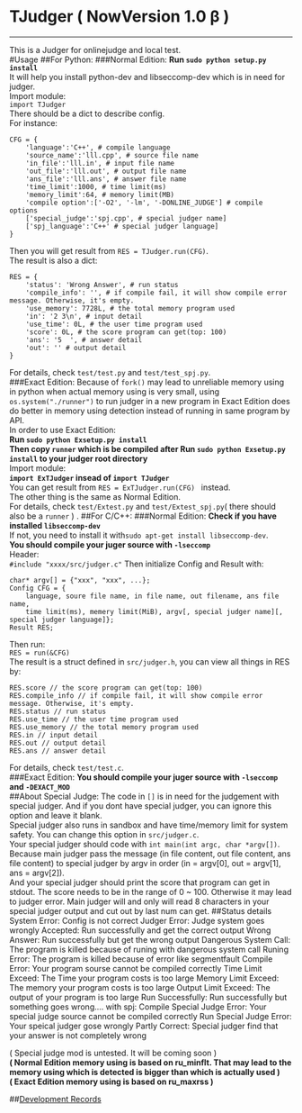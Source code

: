 # TJudger ( NowVersion 1.0 β )
---
This is a Judger for onlinejudge and local test.  
#Usage
##For Python:
###Normal Edition:
**Run ``sudo python setup.py install``**  
It will help you install python-dev and libseccomp-dev which is in need for judger.  
Import module:  
``import TJudger``  
There should be a dict to describe config.  
For instance:

	CFG = {
		'language':'C++', # compile language
		'source_name':'lll.cpp', # source file name
		'in_file':'lll.in', # input file name
		'out_file':'lll.out', # output file name
		'ans_file':'lll.ans', # answer file name
		'time_limit':1000, # time limit(ms)
		'memory_limit':64, # memory limit(MB)
		'compile option':['-O2', '-lm', '-DONLINE_JUDGE'] # compile options
		['special_judge':'spj.cpp', # special judger name]
		['spj_language':'C++' # special judger language]
	}
Then you will get result from ``RES = TJudger.run(CFG)``.  
The result is also a dict:

	RES = {
		'status': 'Wrong Answer', # run status
		'compile_info': '', # if compile fail, it will show compile error message. Otherwise, it's empty.
		'use_memory': 7728L, # the total memory program used
		'in': '2 3\n', # input detail
		'use_time': 0L, # the user time program used
		'score': 0L, # the score program can get(top: 100)
		'ans': '5  ', # answer detail
		'out': '' # output detail
	}

For details, check ``test/test.py`` and ``test/test_spj.py``.  
###Exact Edition:
Because of ``fork()`` may lead to unreliable memory using in python when actual memory using is very small, using ``os.system("./runner")`` to run judger in a new program in Exact Edition does do better in memory using detection instead of running in same program by API.  
In order to use Exact Edition:  
**Run ``sudo python Exsetup.py install``**  
**Then copy ``runner`` which is be compiled after Run ``sudo python Exsetup.py install`` to your judger root directory**  
Import module:  
**``import ExTJudger`` insead of ``import TJudger``**  
You can get result from ``RES = ExTJudger.run(CFG) `` instead.  
The other thing is the same as Normal Edition.  
For details, check ``test/Extest.py`` and ``test/Extest_spj.py``( there should also be a ``runner`` ) .
##For C/C++:
###Normal Edition:
**Check if you have installed ``libseccomp-dev``**  
If not, you need to install it with``sudo apt-get install libseccomp-dev``.  
**You should compile your juger source with ``-lseccomp``**  
Header:  
``#include "xxxx/src/judger.c"``
Then initialize Config and Result with:

	char* argv[] = {"xxx", "xxx", ...};
	Config CFG = {
		language, soure file name, in file name, out filename, ans file name, 
		time limit(ms), memery limit(MiB), argv[, special judger name][, special judger language]};
	Result RES;
Then run:  
``RES = run(&CFG)``  
The result is a struct defined in ``src/judger.h``, you can view all things in RES by:

	RES.score // the score program can get(top: 100)
	RES.compile_info // if compile fail, it will show compile error message. Otherwise, it's empty.
	RES.status // run status
	RES.use_time // the user time program used
	RES.use_memory // the total memory program used
	RES.in // input detail
	RES.out // output detail
	RES.ans // answer detail
 
For details, check ``test/test.c``.  
###Exact Edition:
**You should compile your juger source with ``-lseccomp`` and ``-DEXACT_MOD``**  
##About Special Judge:
The code in ``[]`` is in need for the judgement with special judger. And if you dont have special judger, you can ignore this option and leave it blank.  
Special judger also runs in sandbox and have time/memory limit for system safety. You can change this option in ``src/judger.c``.  
Your special judger should code with ``int main(int argc, char *argv[])``. Because main judger pass the message (in file content, out file content, ans file content) to special judger by argv in order (in = argv[0], out = argv[1], ans = argv[2]).  
And your special judger should print the score that program can get in stdout. The score needs to be in the range of 0 ~ 100. Otherwise it may lead to judger error. Main judger will and only will read 8 characters in your special judger output and cut out by last num can get.
##Status details
	System Error: Config is not correct
	Judger Error: Judge system goes wrongly
	Accepted: Run successfully and get the correct output
	Wrong Answer: Run successfully but get the wrong output
	Dangerous System Call: The program is killed because of runing with dangerous system call
	Runing Error: The program is killed because of error like segmentfault
	Compile Error: Your program sourse cannot be compiled correctly
	Time Limit Exceed: The Time your program costs is too large
	Memory Limit Exceed: The memory your program costs is too large
	Output Limit Exceed: The output of your program is too large
	Run Successfully: Run successfully but something goes wrong....
	with spj:
	Compile Special Judge Error: Your special judge source cannot be compiled correctly
	Run Special Judge Error: Your speical judger gose wrongly
	Partly Correct: Special judger find that your answer is not completely wrong
	

( Special judge mod is untested. It will be coming soon )  
**( Normal Edition memory using is based on ru_minflt. That may lead to the memory using which is detected is bigger than which is actually used )**  
**( Exact Edition memory using is based on ru_maxrss )**


##[Development Records](http://xtt.lcybox.com/wp-content/themes/XTT_A/article_tmp/sandbox.php)

